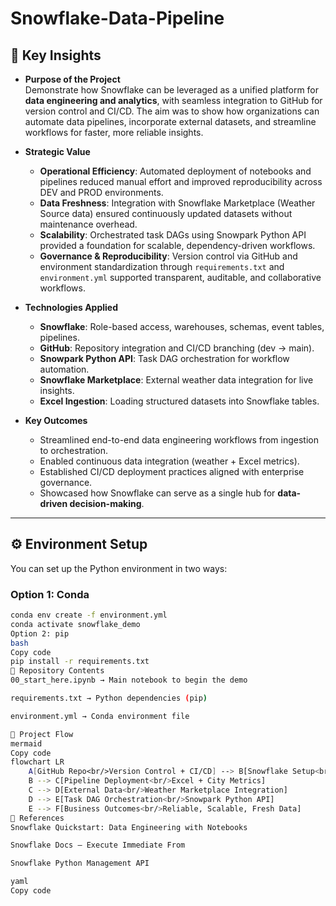 # Snowflake-Data-Pipeline

## 🔑 Key Insights

- **Purpose of the Project**  
  Demonstrate how Snowflake can be leveraged as a unified platform for **data engineering and analytics**, with seamless integration to GitHub for version control and CI/CD. The aim was to show how organizations can automate data pipelines, incorporate external datasets, and streamline workflows for faster, more reliable insights.

- **Strategic Value**  
  - **Operational Efficiency**: Automated deployment of notebooks and pipelines reduced manual effort and improved reproducibility across DEV and PROD environments.  
  - **Data Freshness**: Integration with Snowflake Marketplace (Weather Source data) ensured continuously updated datasets without maintenance overhead.  
  - **Scalability**: Orchestrated task DAGs using Snowpark Python API provided a foundation for scalable, dependency-driven workflows.  
  - **Governance & Reproducibility**: Version control via GitHub and environment standardization through `requirements.txt` and `environment.yml` supported transparent, auditable, and collaborative workflows.  

- **Technologies Applied**  
  - **Snowflake**: Role-based access, warehouses, schemas, event tables, pipelines.  
  - **GitHub**: Repository integration and CI/CD branching (dev → main).  
  - **Snowpark Python API**: Task DAG orchestration for workflow automation.  
  - **Snowflake Marketplace**: External weather data integration for live insights.  
  - **Excel Ingestion**: Loading structured datasets into Snowflake tables.  

- **Key Outcomes**  
  - Streamlined end-to-end data engineering workflows from ingestion to orchestration.  
  - Enabled continuous data integration (weather + Excel metrics).  
  - Established CI/CD deployment practices aligned with enterprise governance.  
  - Showcased how Snowflake can serve as a single hub for **data-driven decision-making**.  

---

## ⚙️ Environment Setup

You can set up the Python environment in two ways:

### Option 1: Conda
```bash
conda env create -f environment.yml
conda activate snowflake_demo
Option 2: pip
bash
Copy code
pip install -r requirements.txt
📂 Repository Contents
00_start_here.ipynb → Main notebook to begin the demo

requirements.txt → Python dependencies (pip)

environment.yml → Conda environment file

🔄 Project Flow
mermaid
Copy code
flowchart LR
    A[GitHub Repo<br/>Version Control + CI/CD] --> B[Snowflake Setup<br/>Roles, Warehouses, Schemas]
    B --> C[Pipeline Deployment<br/>Excel + City Metrics]
    C --> D[External Data<br/>Weather Marketplace Integration]
    D --> E[Task DAG Orchestration<br/>Snowpark Python API]
    E --> F[Business Outcomes<br/>Reliable, Scalable, Fresh Data]
📖 References
Snowflake Quickstart: Data Engineering with Notebooks

Snowflake Docs – Execute Immediate From

Snowflake Python Management API

yaml
Copy code
